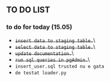 ## TO DO LIST
### to do for today (15.05)
* ~~`insert data to staging table.`~~\
* ~~`select data to staging table.`~~\
* ~~`update documentation.`~~\
* ~~`run sql queries in pgAdmin.`~~\
* `insert_user.sql trusted nu e gata`
* `de testat loader.py`